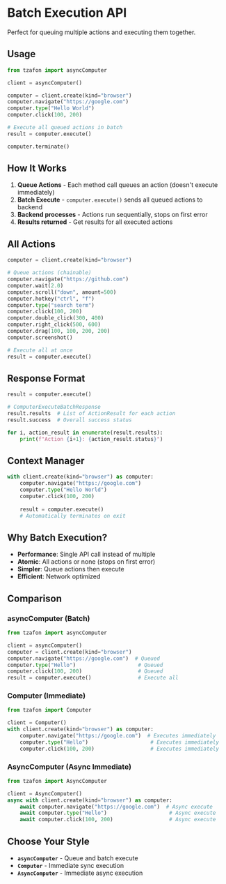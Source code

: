 # Batch Execution API

Perfect for queuing multiple actions and executing them together.

## Usage

```python
from tzafon import asyncComputer

client = asyncComputer()

computer = client.create(kind="browser")
computer.navigate("https://google.com")
computer.type("Hello World")
computer.click(100, 200)

# Execute all queued actions in batch
result = computer.execute()

computer.terminate()
```

## How It Works

1. **Queue Actions** - Each method call queues an action (doesn't execute immediately)
2. **Batch Execute** - `computer.execute()` sends all queued actions to backend
3. **Backend processes** - Actions run sequentially, stops on first error
4. **Results returned** - Get results for all executed actions

## All Actions

```python
computer = client.create(kind="browser")

# Queue actions (chainable)
computer.navigate("https://github.com")
computer.wait(2.0)
computer.scroll("down", amount=500)
computer.hotkey("ctrl", "f")
computer.type("search term")
computer.click(100, 200)
computer.double_click(300, 400)
computer.right_click(500, 600)
computer.drag(100, 100, 200, 200)
computer.screenshot()

# Execute all at once
result = computer.execute()
```

## Response Format

```python
result = computer.execute()

# ComputerExecuteBatchResponse
result.results  # List of ActionResult for each action
result.success  # Overall success status

for i, action_result in enumerate(result.results):
    print(f"Action {i+1}: {action_result.status}")
```

## Context Manager

```python
with client.create(kind="browser") as computer:
    computer.navigate("https://google.com")
    computer.type("Hello World")
    computer.click(100, 200)
    
    result = computer.execute()
    # Automatically terminates on exit
```

## Why Batch Execution?

- **Performance**: Single API call instead of multiple
- **Atomic**: All actions or none (stops on first error)  
- **Simpler**: Queue actions then execute
- **Efficient**: Network optimized

## Comparison

### asyncComputer (Batch)
```python
from tzafon import asyncComputer

client = asyncComputer()
computer = client.create(kind="browser")
computer.navigate("https://google.com")  # Queued
computer.type("Hello")                    # Queued
computer.click(100, 200)                  # Queued
result = computer.execute()               # Execute all
```

### Computer (Immediate)
```python
from tzafon import Computer

client = Computer()
with client.create(kind="browser") as computer:
    computer.navigate("https://google.com")  # Executes immediately
    computer.type("Hello")                    # Executes immediately
    computer.click(100, 200)                  # Executes immediately
```

### AsyncComputer (Async Immediate)
```python
from tzafon import AsyncComputer

client = AsyncComputer()
async with client.create(kind="browser") as computer:
    await computer.navigate("https://google.com")  # Async execute
    await computer.type("Hello")                    # Async execute
    await computer.click(100, 200)                  # Async execute
```

## Choose Your Style

- **`asyncComputer`** - Queue and batch execute
- **`Computer`** - Immediate sync execution
- **`AsyncComputer`** - Immediate async execution

